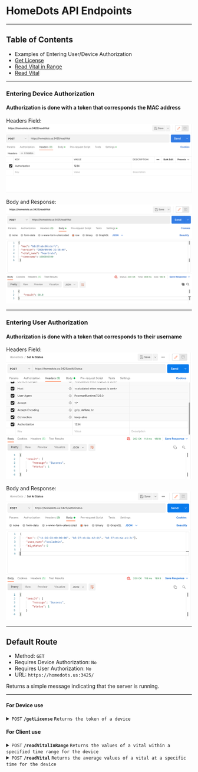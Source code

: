 # HomeDots API Endpoints

---
## Table of Contents
- Examples of Entering User/Device Authorization
- [Get License](#get-license)
- [Read Vital in Range](#read-vital-in-range)
- [Read Vital](#read-vital)

---
### Entering Device Authorization
#### Authorization is done with a token that corresponds the MAC address

Headers Field:
![img_1.png](assets/img_1.png)

Body and Response:
![img.png](assets/img.png)

---

### Entering User Authorization
#### Authorization is done with a token that corresponds to their username

Headers Field:
![img_3.png](assets/img_3.png)

Body and Response:
![img_4.png](assets/img_4.png)

---

## Default Route
- Method: `GET`
- Requires Device Authorization: `No`
- Requires User Authorization: `No`
- URL: `https://homedots.us:3425/`

Returns a simple message indicating that the server is running.

---

#### For Device use

<!-- Get License -->
<details>
 <summary><code>POST</code> <code><b>/getLicense</b></code> <code>Returns the token of a device</code></summary>

_Requires Device Authorization:_ `No` \
_Requires User Authorization:_ `Yes`

##### Body Parameters

> | name         | type     | data type | description                   |
> |--------------|----------|-----------|-------------------------------|
> | `mac`        | required | string    | The mac address of the device |
> | `user_name`  | required | string    | The name of the user          |

##### Responses

> | http code | content-type       | response                                                           |
> |-----------|--------------------|--------------------------------------------------------------------|
> | `200`     | `application/json` | `{"result": {"status": 1,"token": "1234"}}`                        |
> | `404`     | `application/json` | `{"result": {"status": 0}}`                                        |
> | `400`     | `application/json` | `{'result': {'message': "Invalid MAC address (or other errors)"}}` |
> | `401`     | `application/json` | `{'result': {'message': "Unauthorized"}}`                          |

##### Example cURL

> ```bash
> curl --location 'https://homedots.us:3425/getLicense' \
> --header 'Authorization: mySecREtToK3n' \
> --header 'Content-Type: application/json' \
> --data '{
> "mac": "00:00:00:00:00:88",
> "user_name": "adminofhomedot"
> }'
> ```

---
</details>

#### For Client use

<!-- Read Vital in Range -->
<details>
 <summary><code>POST</code> <code><b>/readVitalInRange</b></code> <code>Returns the values of a vital within a specified time range for the device</code></summary>

_Requires Device Authorization:_ `Yes` \
_Requires User Authorization:_ `No`

##### Body Parameters

> | name              | type     | data type | description                                                                |
> |-------------------|----------|-----------|----------------------------------------------------------------------------|
> | `mac`             | required | string    | The mac address of the device                                              |
> | `vital_name`      | required | string    | Name of the vital ('heartrate', 'respiratoryrate', 'systolic', 'diastolic' |
> | `start_timestamp` | required | integer   | Start of range in UNIX (i.e. 1686885098)                                   |
> | `end_timestamp`   | required | integer   | End of range in UNIX   (i.e. 1686985098)                                   |

##### Responses

> | http code | content-type       | response                                                           |
> |-----------|--------------------|--------------------------------------------------------------------|
> | `200`     | `application/json` | `{"result": [80.22, 93.24, ...]}`                                  |
> | `404`     | `application/json` | `{"result": {"status": 0}}`                                        |
> | `400`     | `application/json` | `{'result': {'message': "Invalid MAC address (or other errors)"}}` |
> | `401`     | `application/json` | `{'result': {'message': "Unauthorized"}}`                          |

##### Example cURL

> ```bash
> curl --location 'https://homedots.us:3425/readVitalInRange' \
> --header 'Authorization: 1234' \
> --header 'Content-Type: application/json' \
> --data '{
> "mac": "00:00:00:00:00:88",
> "vital_name": "heartrate",
> "start_timestamp": 1686893432,
> "end_timestamp": 1686893432 }'
> ```

---
</details>

<!-- Read Vital -->
<details>
 <summary><code>POST</code> <code><b>/readVital</b></code> <code>Returns the average values of a vital at a specific time for the device</code></summary>

_Requires Device Authorization:_ `Yes` \
_Requires User Authorization:_ `No`

##### Body Parameters

> | name            | type     | data type | description                                                                |
> |-----------------|----------|-----------|----------------------------------------------------------------------------|
> | `mac`           | required | string    | The mac address of the device                                              |
> | `vital_name`    | required | string    | Name of the vital ('heartrate', 'respiratoryrate', 'systolic', 'diastolic' |
> | `timestamp`     | required | integer   | Time in UNIX (i.e. 1686885098)                                             |

##### Responses

> | http code | content-type       | response                                                           |
> |-----------|--------------------|--------------------------------------------------------------------|
> | `200`     | `application/json` | `{"result": 59.81}`                                                |
> | `404`     | `application/json` | `{"message": "No data with 5 seconds of timestamp"}`               |
> | `400`     | `application/json` | `{'result': {'message': "Invalid MAC address (or other errors)"}}` |
> | `401`     | `application/json` | `{'result': {'message': "Unauthorized"}}`                          |

##### Example cURL

> ```bash
> curl --location 'https://homedots.us:3425/readVital' \
> --header 'Authorization: 1234' \
> --header 'Content-Type: application/json' \
> --data '{
> "mac": "00:00:00:00:00:88",
> "vital_name": "heartrate",
> "timestamp": 1686893432 }'
> ```

---
</details>
